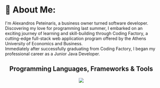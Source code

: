 <!-- <h1 align="center">Hello there!</h1> -->
# 💫 About Me:

I'm Alexandros Peteinaris, a business owner turned software developer. Discovering my love for programming last summer, I embarked on an exciting journey of learning and skill-building through Coding Factory, a cutting-edge full-stack web application program offered by the Athens University of Economics and Business.
<br>
Immediately after successfully graduating from Coding Factory, I began my professional career as a Junior Java Developer.
<br>
<h2 align=center>Programming Languages, Frameworks & Tools</h2>

</p>

<!-- ## 🌐 Socials:
[![LinkedIn](https://img.shields.io/badge/LinkedIn-%230077B5.svg?logo=linkedin&logoColor=white)](https://linkedin.com/in/https://www.linkedin.com/in/alexandros-peteinaris/) -->

<!-- [![My Skills](https://skillicons.dev/icons?i=java,spring,hibernate,maven,gradle,js,html,css,mysql,git,postman)](https://skillicons.dev) -->
<p align="center">
  <a href="https://skillicons.dev">
    <img src="https://skillicons.dev/icons?i=java,spring,hibernate,maven,gradle,cs,dotnet,js,ts,nodejs,html,css,bootstrap,postgres,mysql,mongodb,git,github,gitlab,postman,docker" />
  </a>
</p>



<!-- ## 🏆 GitHub Trophies
![](https://github-profile-trophy.vercel.app/?username=AlexPeti&theme=monokai&no-frame=true&no-bg=true&margin-w=4) -->





<!-- [![Anurag's GitHub stats](https://github-readme-stats.vercel.app/api?username=AlexPeti)](https://github.com/anuraghazra/github-readme-stats) -->




          

      
          

<!---
AlexPeti/AlexPeti is a ✨ special ✨ repository because its `README.md` (this file) appears on your GitHub profile.
You can click the Preview link to take a look at your changes.
--->
